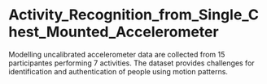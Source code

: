 # Activity_Recognition_from_Single_Chest_Mounted_Accelerometer
Modelling uncalibrated accelerometer data are collected from 15 participantes performing 7 activities. The dataset provides challenges for identification and authentication of people using motion patterns.
